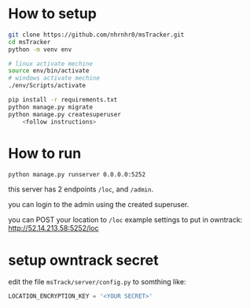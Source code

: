 # How to setup
```bash
git clone https://github.com/nhrnhr0/msTracker.git
cd msTracker
python -m venv env

# linux activate mechine
source env/bin/activate
# windows activate mechine 
./env/Scripts/activate

pip install -r requirements.txt
python manage.py migrate
python manage.py createsuperuser
    <follow instructions>
```

# How to run
```bash
python manage.py runserver 0.0.0.0:5252
```

this server has 2 endpoints `/loc`, and `/admin`.

you can login to the admin using the created superuser.

you can POST your location to `/loc`
example settings to put in owntrack: http://52.14.213.58:5252/loc



# setup owntrack secret
edit the file `msTrack/server/config.py` to somthing like: 
```python
LOCATION_ENCRYPTION_KEY = '<YOUR SECRET>'
```